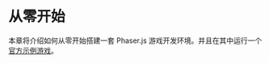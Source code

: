 # 从零开始

本章将介绍如何从零开始搭建一套 Phaser.js 游戏开发环境。并且在其中运行一个[官方示例游戏](https://phaser.io/tutorials/making-your-first-phaser-3-game-chinese)。
